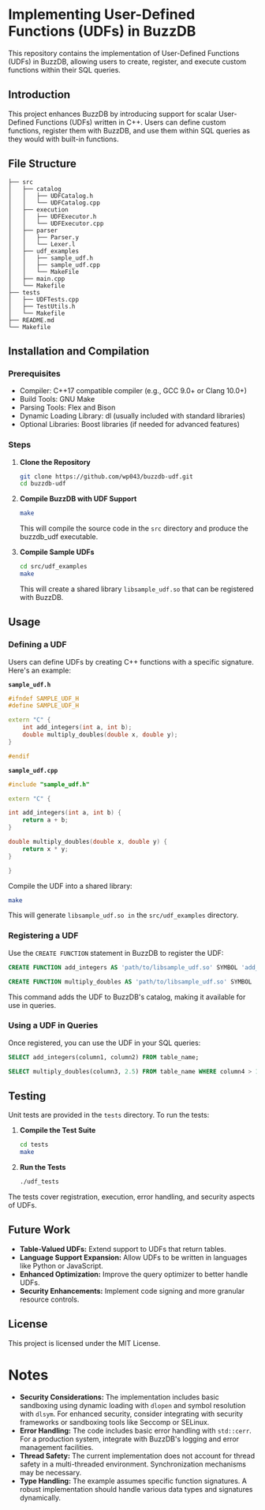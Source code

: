 # Implementing User-Defined Functions (UDFs) in BuzzDB

This repository contains the implementation of User-Defined Functions (UDFs) in BuzzDB, allowing users to create, register, and execute custom functions within their SQL queries.

## Introduction

This project enhances BuzzDB by introducing support for scalar User-Defined Functions (UDFs) written in C++. Users can define custom functions, register them with BuzzDB, and use them within SQL queries as they would with built-in functions.

## File Structure

```
├── src
│   ├── catalog
│   │   ├── UDFCatalog.h
│   │   └── UDFCatalog.cpp
│   ├── execution
│   │   ├── UDFExecutor.h
│   │   └── UDFExecutor.cpp
│   ├── parser
│   │   ├── Parser.y
│   │   └── Lexer.l
│   ├── udf_examples
│   │   ├── sample_udf.h
│   │   ├── sample_udf.cpp
│   │   └── MakeFile
│   ├── main.cpp
│   └── Makefile
├── tests
│   ├── UDFTests.cpp
│   ├── TestUtils.h
│   └── Makefile
├── README.md
└── Makefile
```

## Installation and Compilation

### Prerequisites

- Compiler: C++17 compatible compiler (e.g., GCC 9.0+ or Clang 10.0+)
- Build Tools: GNU Make
- Parsing Tools: Flex and Bison
- Dynamic Loading Library: dl (usually included with standard libraries)
- Optional Libraries: Boost libraries (if needed for advanced features)

### Steps

1. **Clone the Repository**

   ```bash
   git clone https://github.com/wp043/buzzdb-udf.git
   cd buzzdb-udf
   ```

2. **Compile BuzzDB with UDF Support**

   ```bash
   make
   ```
   This will compile the source code in the `src` directory and produce the buzzdb_udf executable.

3. **Compile Sample UDFs**

   ```bash
   cd src/udf_examples
   make
   ```
   This will create a shared library `libsample_udf.so` that can be registered with BuzzDB.


## Usage

### Defining a UDF

Users can define UDFs by creating C++ functions with a specific signature. Here's an example:

**`sample_udf.h`**

```cpp
#ifndef SAMPLE_UDF_H
#define SAMPLE_UDF_H

extern "C" {
    int add_integers(int a, int b);
    double multiply_doubles(double x, double y);
}

#endif
```

**`sample_udf.cpp`**

```cpp
#include "sample_udf.h"

extern "C" {

int add_integers(int a, int b) {
    return a + b;
}

double multiply_doubles(double x, double y) {
    return x * y;
}

}
```

Compile the UDF into a shared library:

```bash
make
```
This will generate `libsample_udf.so in` the `src/udf_examples` directory.


### Registering a UDF

Use the `CREATE FUNCTION` statement in BuzzDB to register the UDF:

```sql
CREATE FUNCTION add_integers AS 'path/to/libsample_udf.so' SYMBOL 'add_integers' RETURNS INT;

CREATE FUNCTION multiply_doubles AS 'path/to/libsample_udf.so' SYMBOL 'multiply_doubles' RETURNS DOUBLE;
```

This command adds the UDF to BuzzDB's catalog, making it available for use in queries.

### Using a UDF in Queries

Once registered, you can use the UDF in your SQL queries:

```sql
SELECT add_integers(column1, column2) FROM table_name;

SELECT multiply_doubles(column3, 2.5) FROM table_name WHERE column4 > 100;
```

## Testing

Unit tests are provided in the `tests` directory. To run the tests:

1. **Compile the Test Suite**

   ```bash
   cd tests
   make
   ```

2. **Run the Tests**

   ```bash
   ./udf_tests
   ```

The tests cover registration, execution, error handling, and security aspects of UDFs.

## Future Work

- **Table-Valued UDFs:** Extend support to UDFs that return tables.
- **Language Support Expansion:** Allow UDFs to be written in languages like Python or JavaScript.
- **Enhanced Optimization:** Improve the query optimizer to better handle UDFs.
- **Security Enhancements:** Implement code signing and more granular resource controls.

## License

This project is licensed under the MIT License.

# Notes

- **Security Considerations:** The implementation includes basic sandboxing using dynamic loading with `dlopen` and symbol resolution with `dlsym`. For enhanced security, consider integrating with security frameworks or sandboxing tools like Seccomp or SELinux.
- **Error Handling:** The code includes basic error handling with `std::cerr`. For a production system, integrate with BuzzDB's logging and error management facilities.
- **Thread Safety:** The current implementation does not account for thread safety in a multi-threaded environment. Synchronization mechanisms may be necessary.
- **Type Handling:** The example assumes specific function signatures. A robust implementation should handle various data types and signatures dynamically.